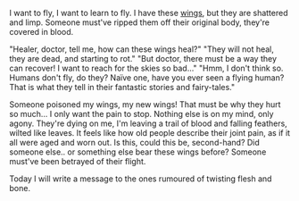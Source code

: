 ---
---

I want to fly, I want to learn to fly. I have these [wings](Songbird), but they are shattered and limp. Someone must've ripped them off their original body, they're covered in blood. 

"Healer, doctor, tell me, how can these wings heal?"
"They will not heal, they are dead, and starting to rot."
"But doctor, there must be a way they can recover! I want to reach for the skies so bad..."
"Hmm, I don't think so. Humans don't fly, do they? Naïve one, have you ever seen a flying human? That is what they tell in their fantastic stories and fairy-tales."

Someone poisoned my wings, my new wings!
That must be why they hurt so much... I only want the pain to stop. Nothing else is on my mind, only agony. 
They're dying on me, I'm leaving a trail of blood and falling feathers, wilted like leaves. 
It feels like how old people describe their joint pain, as if it all were aged and worn out.
Is this, could this be, second-hand? Did someone else.. or something else bear these wings before?
Someone must've been betrayed of their flight. 

Today I will write a message to the ones rumoured of twisting flesh and bone. 
